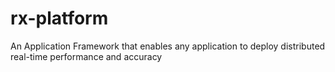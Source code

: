 # rx-platform
An Application Framework that enables any application to deploy distributed real-time performance and accuracy
